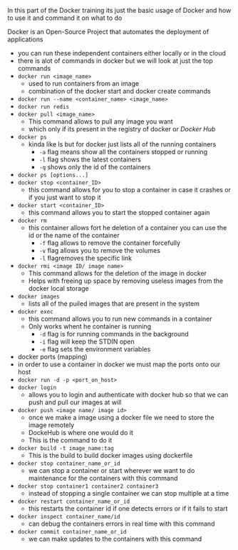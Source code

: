 In this part of the Docker training its just the basic usage of Docker and how to use it and command it on what to do 

Docker is an Open-Source Project that automates the deployment of applications 

- you can run these independent containers either locally or in the cloud 
- there is alot of commands in docker but we will look at just the top commands
- `docker run <image_name>`
	- used to run containers from an image 
	- combination of the docker start and docker create commands 
- `docker run --name <container_name> <image_name>`
- `docker run redis`
- `docker pull <image_name>`
	- This command allows to pull any image you want 
	- which only if its present in the registry of docker or *Docker Hub*
- `docker ps`
	- kinda like ls but for docker just lists all of the running containers 
		- `-a` flag means show all the containers stopped or running 
		- `-l` flag shows the latest containers
		- `-q` shows only the id of the containers 
- `docker ps [options...]` 
- `docker stop <container_ID>`
	- this command allows for you to stop a container in case it crashes or if you just want to stop it
- `docker start <container_ID>`
	- this command allows you to start the stopped container again  
- `docker rm`
	- this container allows fort he deletion of a container you can use the id or the name of the container
		- `-f` flag allows to remove the container forcefully 
		- `-v` flag allows you to remove the volumes
		- `-l` flagremoves the specific link 
- `docker rmi <image ID/ image name>` 
	- This command allows for the deletion of the image in docker 
	- Helps with freeing up space by removing useless images from the docker local storage
- `docker images`
	- lists all of the puiled images that are present in the system 
- `docker exec`
	- this command allows you to run new commands in a container
	- Only works whent he container is running 
		- `-d` flag is for running commands in the background
		- `-i` flag will keep the STDIN open 
		- `-e` flag sets the environment variables 
- docker ports (mapping)
- in order to use a container in docker we must map the ports onto our host 
- `docker run -d -p <port_on_host>`
- `docker login`
	- allows you to login and authenticate with docker hub so that we can push and pull our images at will 
- `docker push <image name/ image id>`
	- once we make a image using a docker file we need to store the image remotely 
	- DockeHub is where one would do it 
	- This is the command to do it
- `docker build -t image_name:tag`
	- This is the build to build docker images using dockerfile
- `docker stop container_name_or_id` 
	- we can stop a container or start wherever we want to do maintenance for the containers with this command
- `docker stop container1 container2 container3` 
	- instead of stopping a single container we can stop multiple at a time 
- `docker restart container_name_or_id` 
	-  this restarts the container id if one detects errors or if it fails to start 
- `docker inspect container_name/id`
	- can debug the containers errors in real time with this command 
- `docker commit container_name_or_id` 
	- we can make updates to the containers with this command 